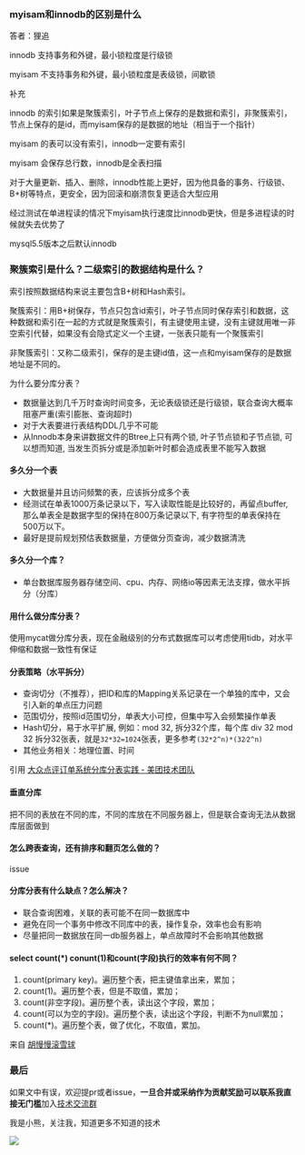 ### myisam和innodb的区别是什么

答者：狸追

innodb 支持事务和外键，最小锁粒度是行级锁

myisam 不支持事务和外键，最小锁粒度是表级锁，间歇锁

补充

innodb 的索引如果是聚簇索引，叶子节点上保存的是数据和索引，非聚簇索引，节点上保存的是id，而myisam保存的是数据的地址（相当于一个指针）

myisam 的表可以没有索引，innodb一定要有索引

myisam 会保存总行数，innodb是全表扫描

对于大量更新、插入、删除，innodb性能上更好，因为他具备的事务、行级锁、B+树等特点，更安全，因为回滚和崩溃恢复更适合大型应用

经过测试在单进程读的情况下myisam执行速度比innodb更快，但是多进程读的时候就失去优势了

mysql5.5版本之后默认innodb

### 聚簇索引是什么？二级索引的数据结构是什么？

索引按照数据结构来说主要包含B+树和Hash索引。

聚簇索引：用B+树保存，节点只包含id索引，叶子节点同时保存索引和数据，这种数据和索引在一起的方式就是聚簇索引，有主键使用主键，没有主键就用唯一非空索引代替，如果没有会隐式定义一个主键，一张表只能有一个聚簇索引

非聚簇索引：又称二级索引，保存的是主键id值，这一点和myisam保存的是数据地址是不同的。

为什么要分库分表？

* 数据量达到几千万时查询时间变多，无论表级锁还是行级锁，联合查询大概率阻塞严重(索引膨胀、查询超时)
* 对于大表要进行表结构DDL几乎不可能
* 从Innodb本身来讲数据文件的Btree上只有两个锁, 叶子节点锁和子节点锁, 可以想而知道, 当发生页拆分或是添加新叶时都会造成表里不能写入数据

#### 多久分一个表

* 大数据量并且访问频繁的表，应该拆分成多个表
* 经测试在单表1000万条记录以下，写入读取性能是比较好的，再留点buffer, 那么单表全是数据字型的保持在800万条记录以下, 有字符型的单表保持在500万以下。
* 最好是提前规划预估表数据量，方便做分页查询，减少数据清洗

#### 多久分一个库？

* 单台数据库服务器存储空间、cpu、内存、网络io等因素无法支撑，做水平拆分（分库）

#### 用什么做分库分表？

使用mycat做分库分表，现在金融级别的分布式数据库可以考虑使用tidb，对水平伸缩和数据一致性有保证

#### 分表策略（水平拆分）

* 查询切分（不推荐），把ID和库的Mapping关系记录在一个单独的库中，又会引入新的单点压力问题
* 范围切分，按照id范围切分，单表大小可控，但集中写入会频繁操作单表
* Hash切分，易于水平扩展, 例如：mod 32, 拆分32个库，每个库 div 32 mod 32 拆分32张表，就是`32*32=1024`张表，更多参考`(32*2^n)*(32⁄2^n)`
* 其他业务相关：地理位置、时间

引用 [大众点评订单系统分库分表实践 - 美团技术团队](https://tech.meituan.com/2016/11/18/dianping-order-db-sharding.html)

#### 垂直分库

把不同的表放在不同的库，不同的库放在不同服务器上，但是联合查询无法从数据库层面做到

#### 怎么跨表查询，还有排序和翻页怎么做的？

issue

#### 分库分表有什么缺点？怎么解决？

* 联合查询困难，关联的表可能不在同一数据库中
* 避免在同一个事务中修改不同库中的表，操作复杂，效率也会有影响
* 尽量把同一数据放在同一db服务器上，单点故障时不会影响其他数据

#### select count(*) conunt(1)和count(字段)执行的效率有何不同？

1. count(primary key)。遍历整个表，把主键值拿出来，累加；
2. count(1)。遍历整个表，但是不取值，累加；
3. count(非空字段)。遍历整个表，读出这个字段，累加；
4. count(可以为空的字段)。遍历整个表，读出这个字段，判断不为null累加；
5. count(*)。遍历整个表，做了优化，不取值，累加。

来自 [胡慢慢滚雪球](https://www.zhihu.com/question/34781415/answer/767552025)

### 最后

如果文中有误，欢迎提pr或者issue，**一旦合并或采纳作为贡献奖励可以联系我直接无门槛**加入[技术交流群](https://mp.weixin.qq.com/s/ErQFjJbIsMVGjIRWbQCD1Q)

我是小熊，关注我，知道更多不知道的技术

![](https://coding3min.oss-accelerate.aliyuncs.com/2021/03/11/gQDiQ51116.jpg)
